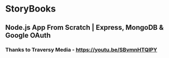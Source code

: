 # StoryBooks

## Node.js App From Scratch | Express, MongoDB & Google OAuth

### Thanks to Traversy Media - https://youtu.be/SBvmnHTQIPY

